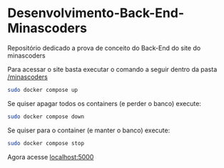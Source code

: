 # Desenvolvimento-Back-End-Minascoders

Repositório dedicado a prova de conceito do Back-End do site do minascoders

Para acessar o site basta executar o comando a seguir dentro da pasta [/minascoders](/minascoders/)

```bash
sudo docker compose up
```

Se quiser apagar todos os containers (e perder o banco) execute:

```bash
sudo docker compose down
```

Se quiser para o container (e manter o banco) execute:

```bash
sudo docker compose stop
```

Agora acesse [localhost:5000](localhost:5000)
